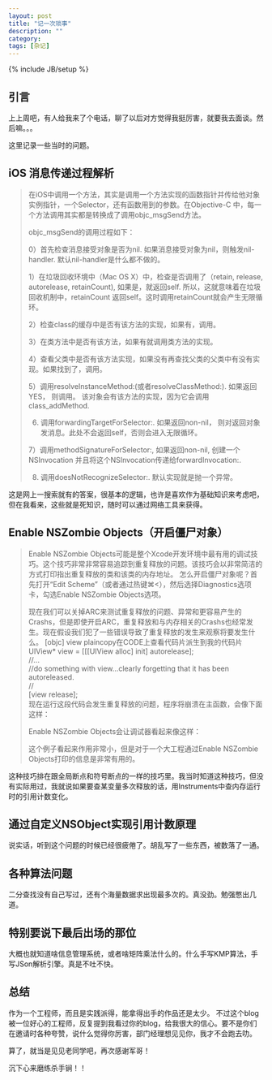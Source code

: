```yaml
---
layout: post
title: "记一次琐事"
description: ""
category: 
tags: [杂记]
---
```

{% include JB/setup %}

## 引言

上上周吧，有人给我来了个电话，聊了以后对方觉得我挺厉害，就要我去面谈。然后嘛。。。

这里记录一些当时的问题。

## iOS 消息传递过程解析


> 在iOS中调用一个方法，其实是调用一个方法实现的函数指针并传给他对象实例指针，一个Selector，还有函数用到的参数。在Objective-C 中，每一个方法调用其实都是转换成了调用objc_msgSend方法。
> 
> objc_msgSend的调用过程如下：
> 
> 0）首先检查消息接受对象是否为nil. 如果消息接受对象为nil，则触发nil-handler. 默认nil-handler是什么都不做的。
> 
> 1）在垃圾回收环境中（Mac OS X）中，检查是否调用了（retain, release, autorelease, retainCount), 如果是，就返回self. 所以，这就意味着在垃圾回收机制中，retainCount 返回self。这时调用retainCount就会产生无限循环。
> 
> 2）检查class的缓存中是否有该方法的实现，如果有，调用。
> 
> 3）在类方法中是否有该方法，如果有就调用类方法的实现。
> 
> 4）查看父类中是否有该方法实现，如果没有再查找父类的父类中有没有实现。如果找到了，调用。
> 
> 5）调用resolveInstanceMethod:(或者resolveClassMethod:). 如果返回YES， 则调用。 该对象会有该方法的实现，因为它会调用class_addMethod.
> 
> 6) 调用forwardingTargetForSelector:. 如果返回non-nil， 则对返回对象发消息。此处不会返回self，否则会进入无限循环。
> 
> 7）调用methodSignatureForSelector:, 如果返回non-nil, 创建一个NSInvocation 并且将这个NSInvocation传递给forwardInvocation:.
> 
> 8) 调用doesNotRecognizeSelector:. 默认实现就是抛一个异常。


这是网上一搜索就有的答案，很基本的逻辑，也许是喜欢作为基础知识来考虑吧，但在我看来，这些就是死知识，随时可以通过网络工具来获得。

## Enable NSZombie Objects（开启僵尸对象）

> Enable NSZombie Objects可能是整个Xcode开发环境中最有用的调试技巧。这个技巧非常非常容易追踪到重复释放的问题。该技巧会以非常简洁的方式打印指出重复释放的类和该类的内存地址。
> 怎么开启僵尸对象呢？首先打开“Edit Scheme”（或者通过热键⌘<），然后选择Diagnostics选项卡，勾选Enable NSZombie Objects选项。
> 
> 现在我们可以关掉ARC来测试重复释放的问题、异常和更容易产生的Crashs，但是即使开启ARC，重复释放和与内存相关的Crashs也经常发生。现在假设我们犯了一些错误导致了重复释放的发生来观察将要发生什么。
> [objc] view plaincopy在CODE上查看代码片派生到我的代码片
> UIView* view = [[[UIView alloc] init] autorelease];  
> //...  
> //do something with view...clearly forgetting that it has been autoreleased.  
> //  
> [view release];  
> 现在运行这段代码会发生重复释放的问题，程序将崩溃在主函数，会像下面这样：
> 
> Enable NSZombie Objects会让调试器看起来像这样：
> 
> 这个例子看起来作用非常小，但是对于一个大工程通过Enable NSZombie Objects打印的信息是非常有用的。

这种技巧排在跟全局断点和符号断点的一样的技巧里。我当时知道这种技巧，但没有实际用过，我就说如果要查某变量多次释放的话，用Instruments中查内存运行时的引用计数变化。

## 通过自定义NSObject实现引用计数原理

说实话，听到这个问题的时候已经很疲倦了。胡乱写了一些东西，被数落了一通。

## 各种算法问题

二分查找没有自己写过，还有个海量数据求出现最多次的。真没劲。勉强憋出几道。

## 特别要说下最后出场的那位

大概也就知道啥信息管理系统，或者啥矩阵乘法什么的。什么手写KMP算法，手写JSon解析引擎。真是不吐不快。

## 总结

作为一个工程师，而且是实践派得，能拿得出手的作品还是太少。 不过这个blog被一位好心的工程师，反复提到我看过你的blog，给我很大的信心。要不是你们在邀请时各种夸赞，说什么觉得你厉害，部门经理想见见你，我才不会跑去叻。

算了，就当是见见老同学吧，再次感谢军哥！ 

沉下心来磨练杀手锏！！